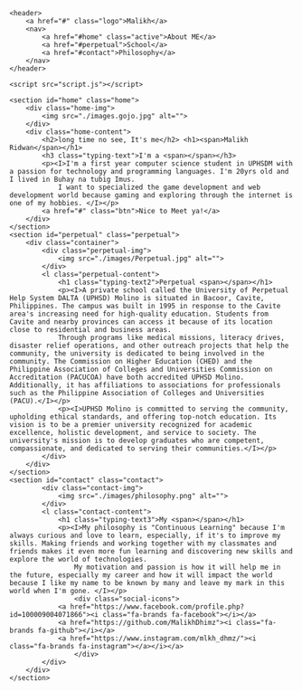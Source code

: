 <!DOCTYPE html>
<html lang="en">
    
<header>
    <meta charset="UTF-8">
    <meta name="viewport" content="width=device-width, initial-scale=1.0">
    <link rel="stylesheet" href="https://cdnjs.cloudflare.com/ajax/libs/font-awesome/6.5.2/css/all.min.css">
    <link rel="stylesheet" href="style.css">
    <title>Personal Website</title>

</header>

<body>

    <header>
        <a href="#" class="logo">Malikh</a>
        <nav>
            <a href="#home" class="active">About ME</a>
            <a href="#perpetual">School</a>
            <a href="#contact">Philosophy</a>
        </nav>
    </header>

    <script src="script.js"></script>

    <section id="home" class="home">
        <div class="home-img">
            <img src="./images.gojo.jpg" alt="">
        </div>
        <div class="home-content">
            <h2>long time no see, It's me</h2> <h1><span>Malikh Ridwan</span></h1>
            <h3 class="typing-text">I'm a <span></span></h3>
            <p><I>I'm a first year computer science student in UPHSDM with a passion for technology and programming languages. I'm 20yrs old and I lived in Buhay na tubig Imus.
                I want to specialized the game development and web development world because gaming and exploring through the internet is one of my hobbies. </I></p>
            <a href="#" class="btn">Nice to Meet ya!</a>
        </div>
    </section>
    <section id="perpetual" class="perpetual">
        <div class="container">
            <div class="perpetual-img">
                <img src="./images/Perpetual.jpg" alt="">
            </div>
            <l class="perpetual-content">
                <h1 class="typing-text2">Perpetual <span></span></h1>
                <p><I>A private school called the University of Perpetual Help System DALTA (UPHSD) Molino is situated in Bacoor, Cavite, Philippines. The campus was built in 1995 in response to the Cavite area's increasing need for high-quality education. Students from Cavite and nearby provinces can access it because of its location close to residential and business areas.
                Through programs like medical missions, literacy drives, disaster relief operations, and other outreach projects that help the community, the university is dedicated to being involved in the community. The Commission on Higher Education (CHED) and the Philippine Association of Colleges and Universities Commission on Accreditation (PACUCOA) have both accredited UPHSD Molino. Additionally, it has affiliations to associations for professionals such as the Philippine Association of Colleges and Universities (PACU).</I></p>
                <p><I>UPHSD Molino is committed to serving the community, upholding ethical standards, and offering top-notch education. Its vision is to be a premier university recognized for academic excellence, holistic development, and service to society. The university's mission is to develop graduates who are competent, compassionate, and dedicated to serving their communities.</I></p>
            </div>
        </div>
    </section>
    <section id="contact" class="contact">
            <div class="contact-img">
                <img src="./images/philosophy.png" alt="">
            </div>
            <l class="contact-content">
                <h1 class="typing-text3">My <span></span></h1>
                <p><I>My philosophy is "Continuous Learning" because I'm always curious and love to learn, especially, if it's to improve my skills. Making friends and working together with my classmates and friends makes it even more fun learning and discovering new skills and explore the world of technologies.
                    My motivation and passion is how it will help me in the future, especially my career and how it will impact the world because I like my name to be known by many and leave my mark in this world when I'm gone. </I></p>
                    <div class="social-icons">
                <a href="https://www.facebook.com/profile.php?id=100009004071866"><i class="fa-brands fa-facebook"></i></a>
                <a href="https://github.com/MalikhDhimz"><i class="fa-brands fa-github"></i></a>
                <a href="https://www.instagram.com/mlkh_dhmz/"><i class="fa-brands fa-instagram"></a></i></a>
                    </div>
            </div>
        </div>
    </section>

</body>
</html>
